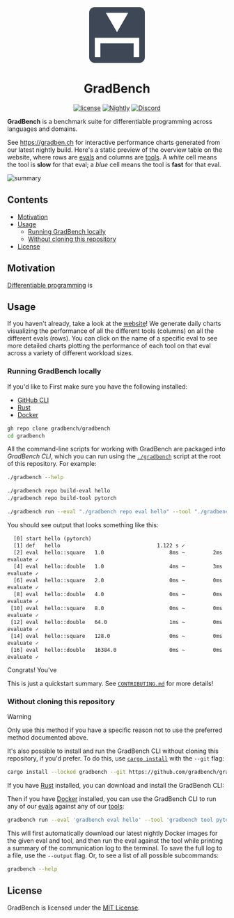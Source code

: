 <div align="center"><img height="128" src="packages/gradbench/src/logo.svg" /></div>
<h1 align="center">GradBench</h1>
<p align="center"><a href="LICENSE"><img src="https://img.shields.io/github/license/rose-lang/rose" alt="license" /></a> <a href="https://github.com/gradbench/gradbench/actions/workflows/nightly.yml"><img src="https://github.com/gradbench/gradbench/actions/workflows/nightly.yml/badge.svg" alt="Nightly" /></a> <a href="https://discord.gg/nPXmPzeykS"><img src="https://dcbadge.vercel.app/api/server/nPXmPzeykS?style=flat" alt="Discord" /></a></p>

**GradBench** is a benchmark suite for differentiable programming across languages and domains.

See <https://gradben.ch> for interactive performance charts generated from our latest nightly build. Here's a static preview of the overview table on the website, where rows are [evals](evals) and columns are [tools](tools). A _white_ cell means the tool is **slow** for that eval; a _blue_ cell means the tool is **fast** for that eval.

![summary][svg]

## Contents

<!-- toc -->

- [Motivation](#motivation)
- [Usage](#usage)
  - [Running GradBench locally](#running-gradbench-locally)
  - [Without cloning this repository](#without-cloning-this-repository)
- [License](#license)

<!-- tocstop -->

## Motivation

[Differentiable programming][] is

## Usage

If you haven't already, take a look at the [website][]! We generate daily charts visualizing the performance of all the different tools (columns) on all the different evals (rows). You can click on the name of a specific eval to see more detailed charts plotting the performance of each tool on that eval across a variety of different workload sizes.

### Running GradBench locally

If you'd like to First make sure you have the following installed:

- [GitHub CLI][]
- [Rust][]
- [Docker][]

```sh
gh repo clone gradbench/gradbench
cd gradbench
```

All the command-line scripts for working with GradBench are packaged into _GradBench CLI_, which you can run using the [`./gradbench`](gradbench) script at the root of this repository. For example:

```sh
./gradbench --help
```

```sh
./gradbench repo build-eval hello
./gradbench repo build-tool pytorch
```

```sh
./gradbench run --eval "./gradbench repo eval hello" --tool "./gradbench repo tool pytorch"
```

You should see output that looks something like this:

```
  [0] start hello (pytorch)
  [1] def   hello                               1.122 s ✓
  [2] eval  hello::square   1.0                     8ms ~         2ms evaluate ✓
  [4] eval  hello::double   1.0                     4ms ~         3ms evaluate ✓
  [6] eval  hello::square   2.0                     0ms ~         0ms evaluate ✓
  [8] eval  hello::double   4.0                     0ms ~         0ms evaluate ✓
 [10] eval  hello::square   8.0                     0ms ~         0ms evaluate ✓
 [12] eval  hello::double   64.0                    1ms ~         0ms evaluate ✓
 [14] eval  hello::square   128.0                   0ms ~         0ms evaluate ✓
 [16] eval  hello::double   16384.0                 0ms ~         0ms evaluate ✓
```

Congrats! You've

This is just a quickstart summary. See [`CONTRIBUTING.md`](CONTRIBUTING.md) for more details!

### Without cloning this repository

> [!WARNING]
> Only use this method if you have a specific reason not to use the preferred method documented above.

It's also possible to install and run the GradBench CLI without cloning this repository, if you'd prefer. To do this, use [`cargo install`][] with the `--git` flag:

```sh
cargo install --locked gradbench --git https://github.com/gradbench/gradbench
```

If you have [Rust][] installed, you can download and install the GradBench CLI:

Then if you have [Docker][] installed, you can use the GradBench CLI to run any of our [evals](evals) against any of our [tools](tools):

```sh
gradbench run --eval 'gradbench eval hello' --tool 'gradbench tool pytorch'
```

This will first automatically download our latest nightly Docker images for the given eval and tool, and then run the eval against the tool while printing a summary of the communication log to the terminal. To save the full log to a file, use the `--output` flag. Or, to see a list of all possible subcommands:

```sh
gradbench --help
```

## License

GradBench is licensed under the [MIT License](LICENSE).

[`cargo install`]: https://doc.rust-lang.org/cargo/commands/cargo-install.html
[differentiable programming]: https://en.wikipedia.org/wiki/Differentiable_programming
[docker]: https://docs.docker.com/desktop/
[github cli]: https://github.com/cli/cli#installation
[rust]: https://www.rust-lang.org/tools/install
[svg]: https://raw.githubusercontent.com/gradbench/gradbench/refs/heads/ci/refs/heads/main/summary.svg
[website]: https://gradben.ch/
